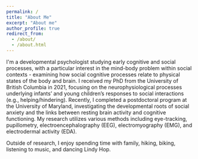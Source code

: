 ```yaml
---
permalink: /
title: "About Me"
excerpt: "About me"
author_profile: true
redirect_from: 
  - /about/
  - /about.html
---
```


I'm a developmental psychologist studying early cognitive and social processes, with a particular interest in the mind-body problem within social contexts - examining how social cognitive processes relate to physical states of the body and brain. I received my PhD from the University of British Columbia in 2021, focusing on the neurophysiological processes underlying infants’ and young children’s responses to social interactions (e.g., helping/hindering). Recently, I completed a postdoctoral program at the University of Maryland, investigating the developmental roots of social anxiety and the links between resting brain activity and cognitive functioning. My research utilizes various methods including eye-tracking, pupillometry, electroencephalography (EEG), electromyography (EMG), and electrodermal activity (EDA).

Outside of research, I enjoy spending time with family, hiking, biking, listening to music, and dancing Lindy Hop.
